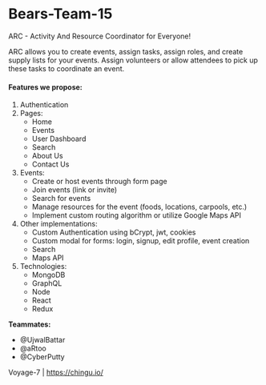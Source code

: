 # Bears-Team-15

ARC - Activity And Resource Coordinator for Everyone!

ARC allows you to create events, assign tasks, assign roles, and create supply lists for your events.
Assign volunteers or allow attendees to pick up these tasks to coordinate an event.

#### Features we propose:
1. Authentication
2. Pages:
    * Home
    * Events
    * User Dashboard
    * Search
    * About Us
    * Contact Us
3. Events:
    * Create or host events through form page
    * Join events (link or invite)
    * Search for events
    * Manage resources for the event (foods, locations, carpools, etc.)
    * Implement custom routing algorithm or utilize Google Maps API
4. Other implementations:
    * Custom Authentication using bCrypt, jwt, cookies
    * Custom modal for forms: login, signup, edit profile, event creation
    * Search
    * Maps API
5. Technologies:
    * MongoDB
    * GraphQL
    * Node
    * React
    * Redux

**Teammates:**
  - @UjwalBattar
  - @aRtoo
  - @CyberPutty



Voyage-7 | https://chingu.io/
